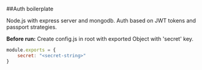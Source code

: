 ##Auth boilerplate

Node.js with express server and mongodb. Auth based on JWT tokens and passport strategies.

**Before run:**
Create config.js in root with exported Object with 'secret' key.


```javascript
module.exports = {
    secret: "<secret-string>"
}
```
